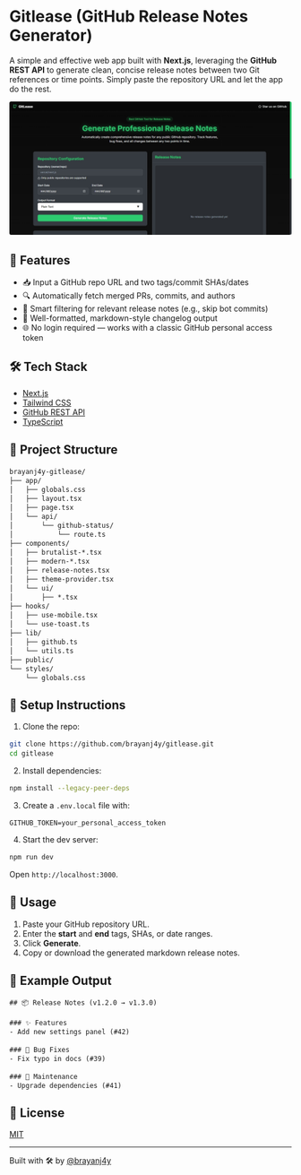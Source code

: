 # Gitlease (GitHub Release Notes Generator)

A simple and effective web app built with **Next.js**, leveraging the **GitHub REST API** to generate clean, concise release notes between two Git references or time points. Simply paste the repository URL and let the app do the rest.

![Preview](./preview/image.png)

## 🚀 Features

* 📥 Input a GitHub repo URL and two tags/commit SHAs/dates
* 🔍 Automatically fetch merged PRs, commits, and authors
* 🧠 Smart filtering for relevant release notes (e.g., skip bot commits)
* 📄 Well-formatted, markdown-style changelog output
* 🌐 No login required — works with a classic GitHub personal access token

## 🛠️ Tech Stack

* [Next.js](https://nextjs.org/)
* [Tailwind CSS](https://tailwindcss.com/)
* [GitHub REST API](https://docs.github.com/en/rest)
* [TypeScript](https://www.typescriptlang.org/)

## 📁 Project Structure

```
brayanj4y-gitlease/
├── app/
│   ├── globals.css
│   ├── layout.tsx
│   ├── page.tsx
│   └── api/
│       └── github-status/
│           └── route.ts
├── components/
│   ├── brutalist-*.tsx
│   ├── modern-*.tsx
│   ├── release-notes.tsx
│   ├── theme-provider.tsx
│   └── ui/
│       ├── *.tsx
├── hooks/
│   ├── use-mobile.tsx
│   └── use-toast.ts
├── lib/
│   ├── github.ts
│   └── utils.ts
├── public/
└── styles/
    └── globals.css
```

## 🔑 Setup Instructions

1. Clone the repo:

```bash
git clone https://github.com/brayanj4y/gitlease.git
cd gitlease
```

2. Install dependencies:

```bash
npm install --legacy-peer-deps
```

3. Create a `.env.local` file with:

```env
GITHUB_TOKEN=your_personal_access_token
```

4. Start the dev server:

```bash
npm run dev
```

Open `http://localhost:3000`.

## 🧪 Usage

1. Paste your GitHub repository URL.
2. Enter the **start** and **end** tags, SHAs, or date ranges.
3. Click **Generate**.
4. Copy or download the generated markdown release notes.

## 🧾 Example Output

```
## 📦 Release Notes (v1.2.0 → v1.3.0)

### ✨ Features
- Add new settings panel (#42)

### 🐛 Bug Fixes
- Fix typo in docs (#39)

### 🧰 Maintenance
- Upgrade dependencies (#41)
```

## 📄 License

[MIT](./LICENSE)

---

Built with 🛠️ by [@brayanj4y](https://github.com/brayanj4y)
